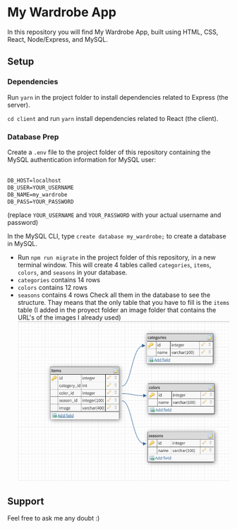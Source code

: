 # My Wardrobe App

In this repository you will find My Wardrobe App, built using HTML, CSS, React, Node/Express, and MySQL.

## Setup

### Dependencies

Run `yarn` in the project folder to install dependencies related to Express (the server).

`cd client` and run `yarn` install dependencies related to React (the client).

### Database Prep

Create a `.env` file to the project folder of this repository containing the MySQL authentication information for MySQL user:

```

DB_HOST=localhost
DB_USER=YOUR_USERNAME
DB_NAME=my_wardrobe
DB_PASS=YOUR_PASSWORD

```

(replace `YOUR_USERNAME` and `YOUR_PASSWORD` with your actual username and password)

In the MySQL CLI, type `create database my_wardrobe;` to create a database in MySQL.

- Run `npm run migrate` in the project folder of this repository, in a new terminal window. This will create 4 tables called `categories`, `items`, `colors`, and `seasons` in your database.
- `categories` contains 14 rows
- `colors` contains 12 rows
- `seasons` contains 4 rows
  Check all them in the database to see the structure.
  Thay means that the only table that you have to fill is the `items` table (I added in the proyect folder an image folder that contains the URL's of the images I already used)
  ![alt text](./images/Untitled.png)

## Support

Feel free to ask me any doubt :)
